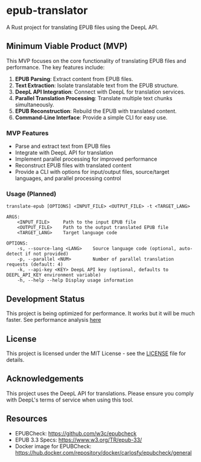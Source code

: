 # epub-translator

A Rust project for translating EPUB files using the DeepL API.

## Minimum Viable Product (MVP)

This MVP focuses on the core functionality of translating EPUB files and performance. The key features include:

1. **EPUB Parsing**: Extract content from EPUB files.
2. **Text Extraction**: Isolate translatable text from the EPUB structure.
3. **DeepL API Integration**: Connect with DeepL for translation services.
4. **Parallel Translation Processing**: Translate multiple text chunks simultaneously.
5. **EPUB Reconstruction**: Rebuild the EPUB with translated content.
6. **Command-Line Interface**: Provide a simple CLI for easy use.

### MVP Features

- Parse and extract text from EPUB files
- Integrate with DeepL API for translation
- Implement parallel processing for improved performance
- Reconstruct EPUB files with translated content
- Provide a CLI with options for input/output files, source/target languages, and parallel processing control

### Usage (Planned)

```
translate-epub [OPTIONS] <INPUT_FILE> <OUTPUT_FILE> -t <TARGET_LANG>

ARGS:
    <INPUT_FILE>     Path to the input EPUB file
    <OUTPUT_FILE>    Path to the output translated EPUB file
    <TARGET_LANG>    Target language code

OPTIONS:
    -s, --source-lang <LANG>    Source language code (optional, auto-detect if not provided)
    -p, --parallel <NUM>        Number of parallel translation requests (default: 4)
    -k, --api-key <KEY> DeepL API key (optional, defaults to DEEPL_API_KEY environment variable)
    -h, --help --help Display usage information
```

## Development Status

This project is being optimized for performance. It works but it will be much faster.
See performance analysis [here](./tests/benchmark/translation_analysis.ipynb)

## License

This project is licensed under the MIT License - see the [LICENSE](LICENSE) file for details.

## Acknowledgements

This project uses the DeepL API for translations. Please ensure you comply with DeepL's terms of service when using this tool.

## Resources
- EPUBCheck: https://github.com/w3c/epubcheck
- EPUB 3.3 Specs: https://www.w3.org/TR/epub-33/
- Docker image for EPUBCheck: https://hub.docker.com/repository/docker/carlosfy/epubcheck/general
